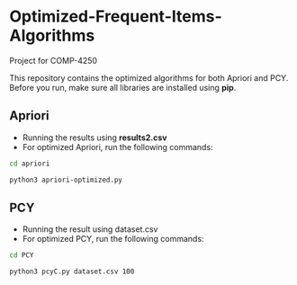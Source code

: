 # Optimized-Frequent-Items-Algorithms
Project for COMP-4250

This repository contains the optimized algorithms for both Apriori and PCY. Before you run, make sure all libraries are installed using **pip**.

## Apriori
- Running the results using **results2.csv**
- For optimized Apriori, run the following commands:
```bash
cd apriori
```
```bash
python3 apriori-optimized.py
```

## PCY
- Running the result using dataset.csv
- For optimized PCY, run the following commands:
```bash
cd PCY
```
```bash
python3 pcyC.py dataset.csv 100
```


